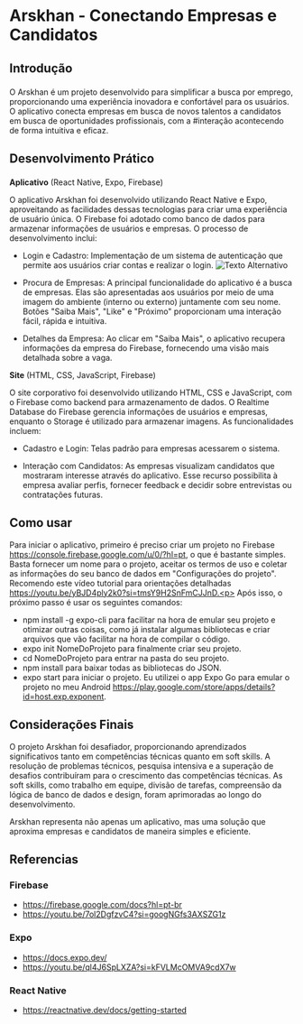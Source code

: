 # Arskhan - Conectando Empresas e Candidatos<p>
## **Introdução**<p>
O Arskhan é um projeto desenvolvido para simplificar a busca por emprego, proporcionando uma experiência inovadora e confortável para os usuários. O aplicativo conecta empresas em busca de novos talentos a candidatos em busca de oportunidades profissionais, com a #interação acontecendo de forma intuitiva e eficaz.

## **Desenvolvimento Prático**<p>
**Aplicativo** (React Native, Expo, Firebase)<P>
O aplicativo Arskhan foi desenvolvido utilizando React Native e Expo, aproveitando as facilidades dessas tecnologias para criar uma experiência de usuário única. O Firebase foi adotado como banco de dados para armazenar informações de usuários e empresas. O processo de desenvolvimento inclui:

- Login e Cadastro: Implementação de um sistema de autenticação que permite aos usuários criar contas e realizar o login.
![Texto Alternativo](https://raw.githubusercontent.com/seu_nome_de_usuário/seu_repositório/nome_do_arquivo.jpg)

- Procura de Empresas: A principal funcionalidade do aplicativo é a busca de empresas. Elas são apresentadas aos usuários por meio de uma imagem do ambiente (interno ou externo) juntamente com seu nome. Botões "Saiba Mais", "Like" e "Próximo" proporcionam uma interação fácil, rápida e intuitiva.

- Detalhes da Empresa: Ao clicar em "Saiba Mais", o aplicativo recupera informações da empresa do Firebase, fornecendo uma visão mais detalhada sobre a vaga.

**Site** (HTML, CSS, JavaScript, Firebase)<P>
O site corporativo foi desenvolvido utilizando HTML, CSS e JavaScript, com o Firebase como backend para armazenamento de dados. O Realtime Database do Firebase gerencia informações de usuários e empresas, enquanto o Storage é utilizado para armazenar imagens. As funcionalidades incluem:

- Cadastro e Login: Telas padrão para empresas acessarem o sistema.

- Interação com Candidatos: As empresas visualizam candidatos que mostraram interesse através do aplicativo. Esse recurso possibilita à empresa avaliar perfis, fornecer feedback e decidir sobre entrevistas ou contratações futuras.

## Como usar
Para iniciar o aplicativo, primeiro é preciso criar um projeto no Firebase https://console.firebase.google.com/u/0/?hl=pt, o que é bastante simples. Basta fornecer um nome para o projeto, aceitar os termos de uso e coletar as informações do seu banco de dados em "Configurações do projeto". Recomendo este vídeo tutorial para orientações detalhadas https://youtu.be/yBJD4ply2k0?si=tmsY9H2SnFmCJJnD.<p>
Após isso, o próximo passo é usar os seguintes comandos:
- npm install -g expo-cli para facilitar na hora de emular seu projeto e otimizar outras coisas, como já instalar algumas bibliotecas e criar arquivos que vão facilitar na hora de compilar o código.
- expo init NomeDoProjeto para finalmente criar seu projeto.
- cd NomeDoProjeto para entrar na pasta do seu projeto.
- npm install para baixar todas as bibliotecas do JSON.
- expo start para iniciar o projeto.
Eu utilizei o app Expo Go para emular o projeto no meu Android https://play.google.com/store/apps/details?id=host.exp.exponent.

## **Considerações Finais**
O projeto Arskhan foi desafiador, proporcionando aprendizados significativos tanto em competências técnicas quanto em soft skills. A resolução de problemas técnicos, pesquisa intensiva e a superação de desafios contribuíram para o crescimento das competências técnicas. As soft skills, como trabalho em equipe, divisão de tarefas, compreensão da lógica de banco de dados e design, foram aprimoradas ao longo do desenvolvimento.

Arskhan representa não apenas um aplicativo, mas uma solução que aproxima empresas e candidatos de maneira simples e eficiente.

## **Referencias**
### **Firebase**
- https://firebase.google.com/docs?hl=pt-br
- https://youtu.be/7ol2DgfzvC4?si=googNGfs3AXSZG1z
### **Expo**
- https://docs.expo.dev/
- https://youtu.be/ql4J6SpLXZA?si=kFVLMcOMVA9cdX7w
### **React Native**
- https://reactnative.dev/docs/getting-started
